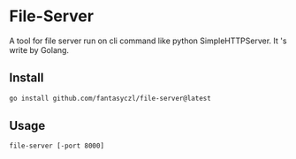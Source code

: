 # File-Server

A tool for file server run on cli command like  python SimpleHTTPServer.
It 's write by Golang.

## Install

```bash
go install github.com/fantasyczl/file-server@latest
```

## Usage

```bash
file-server [-port 8000]
```